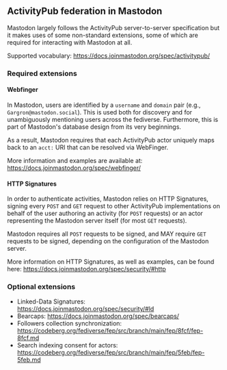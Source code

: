 ## ActivityPub federation in Mastodon

Mastodon largely follows the ActivityPub server-to-server specification but it makes uses of some non-standard extensions, some of which are required for interacting with Mastodon at all.

Supported vocabulary: https://docs.joinmastodon.org/spec/activitypub/

### Required extensions

#### Webfinger

In Mastodon, users are identified by a `username` and `domain` pair (e.g., `Gargron@mastodon.social`).
This is used both for discovery and for unambiguously mentioning users across the fediverse. Furthermore, this is part of Mastodon's database design from its very beginnings.

As a result, Mastodon requires that each ActivityPub actor uniquely maps back to an `acct:` URI that can be resolved via WebFinger.

More information and examples are available at: https://docs.joinmastodon.org/spec/webfinger/

#### HTTP Signatures

In order to authenticate activities, Mastodon relies on HTTP Signatures, signing every `POST` and `GET` request to other ActivityPub implementations on behalf of the user authoring an activity (for `POST` requests) or an actor representing the Mastodon server itself (for most `GET` requests).

Mastodon requires all `POST` requests to be signed, and MAY require `GET` requests to be signed, depending on the configuration of the Mastodon server.

More information on HTTP Signatures, as well as examples, can be found here: https://docs.joinmastodon.org/spec/security/#http

### Optional extensions

- Linked-Data Signatures: https://docs.joinmastodon.org/spec/security/#ld
- Bearcaps: https://docs.joinmastodon.org/spec/bearcaps/
- Followers collection synchronization: https://codeberg.org/fediverse/fep/src/branch/main/fep/8fcf/fep-8fcf.md
- Search indexing consent for actors: https://codeberg.org/fediverse/fep/src/branch/main/fep/5feb/fep-5feb.md
